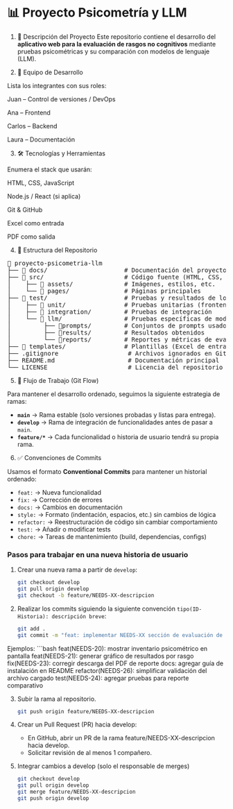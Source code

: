 # 📊 Proyecto Psicometría y LLM

1. 📖 Descripción del Proyecto
Este repositorio contiene el desarrollo del **aplicativo web para la evaluación de rasgos no cognitivos** 
mediante pruebas psicométricas y su comparación con modelos de lenguaje (LLM).  

2. 👥 Equipo de Desarrollo

Lista los integrantes con sus roles:

Juan – Control de versiones / DevOps

Ana – Frontend

Carlos – Backend

Laura – Documentación

3. 🛠️ Tecnologías y Herramientas

Enumera el stack que usarán:

HTML, CSS, JavaScript

Node.js / React (si aplica)

Git & GitHub

Excel como entrada

PDF como salida

4. 📂 Estructura del Repositorio
<pre>
📂 proyecto-psicometria-llm
├── 📂 docs/                     # Documentación del proyecto
├── 📂 src/                      # Código fuente (HTML, CSS, JS)
│    ├── 📂 assets/              # Imágenes, estilos, etc.
│    └── 📂 pages/               # Páginas principales
├── 📂 test/                     # Pruebas y resultados de los LLM 
│    ├── 📂 unit/                # Pruebas unitarias (frontend/backend)
│    ├── 📂 integration/         # Pruebas de integración
│    └── 📂 llm/                 # Pruebas específicas de modelos LLM
│         ├── 📂prompts/         # Conjuntos de prompts usados en pruebas
│         ├── 📂results/         # Resultados obtenidos
│         └── 📂reports/         # Reportes y métricas de evaluación
├── 📂 templates/                # Plantillas (Excel de entrada)
├── .gitignore                   # Archivos ignorados en Git
├── README.md                    # Documentación principal
└── LICENSE                      # Licencia del repositorio </pre>

5. 🔄 Flujo de Trabajo (Git Flow)

Para mantener el desarrollo ordenado, seguimos la siguiente estrategia de ramas:

- **`main`** → Rama estable (solo versiones probadas y listas para entrega).  
- **`develop`** → Rama de integración de funcionalidades antes de pasar a `main`.  
- **`feature/*`** → Cada funcionalidad o historia de usuario tendrá su propia rama.   

6. ✅ Convenciones de Commits

Usamos el formato **Conventional Commits** para mantener un historial ordenado:

- `feat:` → Nueva funcionalidad  
- `fix:` → Corrección de errores  
- `docs:` → Cambios en documentación  
- `style:` → Formato (indentación, espacios, etc.) sin cambios de lógica  
- `refactor:` → Reestructuración de código sin cambiar comportamiento  
- `test:` → Añadir o modificar tests  
- `chore:` → Tareas de mantenimiento (build, dependencias, configs)  

### Pasos para trabajar en una nueva historia de usuario

1. Crear una nueva rama a partir de `develop`:
   ```bash
   git checkout develop
   git pull origin develop
   git checkout -b feature/NEEDS-XX-descripcion

2. Realizar los commits siguiendo la siguiente convención `tipo(ID-Historia): descripción breve`:
    ```bash
    git add .
    git commit -m "feat: implementar NEEDS-XX sección de evaluación de rasgos"
Ejemplos:
    ```bash
    feat(NEEDS-20): mostrar inventario psicométrico en pantalla
    feat(NEEDS-21): generar gráfico de resultados por rasgo
    fix(NEEDS-23): corregir descarga del PDF de reporte
    docs: agregar guía de instalación en README
    refactor(NEEDS-26): simplificar validación del archivo cargado
    test(NEEDS-24): agregar pruebas para reporte comparativo

3. Subir la rama al repositorio.
    ```bash
    git push origin feature/NEEDS-XX-descripcion
    
4. Crear un Pull Request (PR) hacia develop:
    - En GitHub, abrir un PR de la rama feature/NEEDS-XX-descripcion hacia develop.
    - Solicitar revisión de al menos 1 compañero.

5. Integrar cambios a develop (solo el responsable de merges)
    ```bash 
    git checkout develop
    git pull origin develop
    git merge feature/NEEDS-XX-descripcion
    git push origin develop

